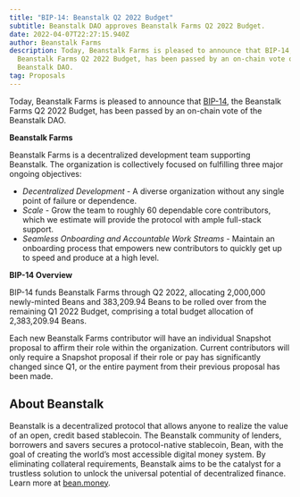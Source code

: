 ```yaml
---
title: "BIP-14: Beanstalk Q2 2022 Budget"
subtitle: Beanstalk DAO approves Beanstalk Farms Q2 2022 Budget.
date: 2022-04-07T22:27:15.940Z
author: Beanstalk Farms
description: Today, Beanstalk Farms is pleased to announce that BIP-14, the
  Beanstalk Farms Q2 2022 Budget, has been passed by an on-chain vote of the
  Beanstalk DAO.
tag: Proposals
---
```

<!--StartFragment-->

Today, Beanstalk Farms is pleased to announce that [BIP-14](https://github.com/BeanstalkFarms/Beanstalk/pull/61), the Beanstalk Farms Q2 2022 Budget, has been passed by an on-chain vote of the Beanstalk DAO. 

**Beanstalk Farms**

Beanstalk Farms is a decentralized development team supporting Beanstalk. The organization is collectively focused on fulfilling three major ongoing objectives:

* *Decentralized Development* - A diverse organization without any single point of failure or dependence.
* *Scale* - Grow the team to roughly 60 dependable core contributors, which we estimate will provide the protocol with ample full-stack support.
* *Seamless Onboarding and Accountable Work Streams* - Maintain an onboarding process that empowers new contributors to quickly get up to speed and produce at a high level.

**BIP-14 Overview**

BIP-14 funds Beanstalk Farms through Q2 2022, allocating 2,000,000 newly-minted Beans and 383,209.94 Beans to be rolled over from the remaining Q1 2022 Budget, comprising a total budget allocation of 2,383,209.94 Beans.

Each new Beanstalk Farms contributor will have an individual Snapshot proposal to affirm their role within the organization. Current contributors will only require a Snapshot proposal if their role or pay has significantly changed since Q1, or the entire payment from their previous proposal has been made.

## About Beanstalk

Beanstalk is a decentralized protocol that allows anyone to realize the value of an open, credit based stablecoin. The Beanstalk community of lenders, borrowers and savers secures a protocol-native stablecoin, Bean, with the goal of creating the world’s most accessible digital money system. By eliminating collateral requirements, Beanstalk aims to be the catalyst for a trustless solution to unlock the universal potential of decentralized finance. Learn more at [bean.money](http://bean.money).

<!--EndFragment-->